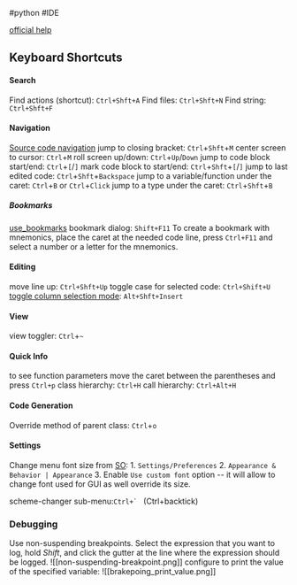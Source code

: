 #python #IDE 

[official help](https://www.jetbrains.com/help/pycharm/)

## Keyboard Shortcuts
#### Search
Find actions (shortcut):   `Ctrl+Shft+A`
Find files:   `Ctrl+Shft+N`
Find string:   `Ctrl+Shft+F`

#### Navigation
[Source code navigation](https://www.jetbrains.com/help/pycharm/navigating-through-the-source-code.html)
jump to closing bracket:   `Ctrl`+`Shft`+`M`
center screen to cursor: `Ctrl`+`M`
roll screen up/down: `Ctrl`+`Up`/`Down`
jump to code block start/end:  `Ctrl`+`[`/`]`
mark code block to start/end:   `Ctrl`+`Shft`+`[`/`]`
jump to last edited code:   `Ctrl`+`Shft`+`Backspace`
jump to a variable/function under the caret:   `Ctrl`+`B` or `Ctrl`+`Click`
jump to a type under the caret:   `Ctrl`+`Shft`+`B`

##### Bookmarks
[use_bookmarks](https://www.jetbrains.com/help/pycharm/navigating-through-the-source-code.html#use_bookmarks)
bookmark dialog: `Shift+F11`
To create a bookmark with mnemonics, place the caret at the needed code line, press `Ctrl+F11` and select a number or a letter for the mnemonics.

#### Editing
move line up:   `Ctrl+Shft+Up`
toggle case for selected code:   `Ctrl+Shift+U`
[toggle column selection mode](https://www.jetbrains.com/help/pycharm/multicursor.html#toggle-between-normal-and-column-selection-modes): `Alt+Shft+Insert`

#### View
view toggler: `Ctrl`+`~`

#### Quick Info
to see function parameters move the caret between the parentheses and press `Ctrl+p`
class hierarchy:  `Ctrl+H`
call hierarchy: `Ctrl+Alt+H`

#### Code Generation
Override method of parent class: `Ctrl`+`o`

#### Settings
Change menu font size from [SO](https://stackoverflow.com/questions/39216427/how-to-increase-menu-and-tab-font-size-in-intellij-jetbrains-pycharm-phpstorm): 
	1.  `Settings/Preferences`
	2.  `Appearance & Behavior | Appearance`
	3.  Enable `Use custom font` option -- it will allow to change font used for GUI as well override its size.

scheme-changer sub-menu:``Ctrl+` `` (Ctrl+backtick)


### Debugging
Use non-suspending breakpoints. Select the expression that you want to log, hold *Shift*, and click the gutter at the line where the expression should be logged.
![[non-suspending-breakpoint.png]] 
configure to print the value of the specified variable:
![[brakepoing_print_value.png]]
